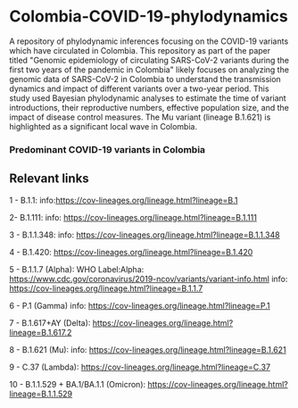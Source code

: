 # Colombia-COVID-19-phylodynamics

A repository of phylodynamic inferences focusing on the COVID-19 variants which have circulated in Colombia. This repository as part of the paper titled "Genomic epidemiology of circulating SARS-CoV-2 variants during the first two years of the pandemic in Colombia" likely focuses on analyzing the genomic data of SARS-CoV-2 in Colombia to understand the transmission dynamics and impact of different variants over a two-year period. This study used Bayesian phylodynamic analyses to estimate the time of variant introductions, their reproductive numbers, effective population size, and the impact of disease control measures. The Mu variant (lineage B.1.621) is highlighted as a significant local wave in Colombia.

###  Predominant COVID-19 variants in Colombia

## Relevant links

1 - B.1.1: info:https://cov-lineages.org/lineage.html?lineage=B.1

2- B.1.111: info: https://cov-lineages.org/lineage.html?lineage=B.1.111

3 - B.1.1.348: info: https://cov-lineages.org/lineage.html?lineage=B.1.1.348

4 - B.1.420: https://cov-lineages.org/lineage.html?lineage=B.1.420
                      
5 - B.1.1.7 (Alpha): WHO Label:Alpha: https://www.cdc.gov/coronavirus/2019-ncov/variants/variant-info.html
            info: https://cov-lineages.org/lineage.html?lineage=B.1.1.7

6 - P.1 (Gamma) info: https://cov-lineages.org/lineage.html?lineage=P.1 

7 - B.1.617+AY (Delta): https://cov-lineages.org/lineage.html?lineage=B.1.617.2

8 - B.1.621 (Mu): info: https://cov-lineages.org/lineage.html?lineage=B.1.621

9 - C.37 (Lambda):  https://cov-lineages.org/lineage.html?lineage=C.37

10 - B.1.1.529 + BA.1/BA.1.1 (Omicron): https://cov-lineages.org/lineage.html?lineage=B.1.1.529
